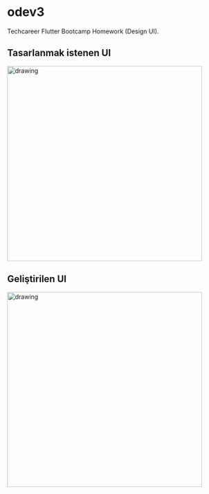 # odev3

Techcareer Flutter Bootcamp Homework (Design UI).

## Tasarlanmak istenen UI

<img src="https://user-images.githubusercontent.com/9364520/186408980-98485e19-77e4-4760-a5eb-fa7359c4d90e.jpg" alt="drawing" width="%50" height="450"/>

## Geliştirilen UI

<img src="https://user-images.githubusercontent.com/9364520/186409121-809d4be9-f950-4d56-8b26-44cfdedb05e0.png" alt="drawing" height="450"/>

